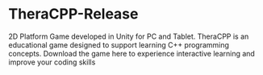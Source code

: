# TheraCPP-Release
2D Platform Game developed in Unity for PC and Tablet. TheraCPP is an educational game designed to support learning C++ programming concepts. Download the game here to experience interactive learning and improve your coding skills
